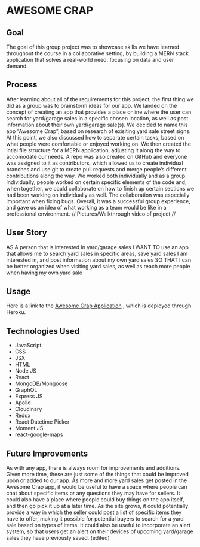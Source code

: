 # AWESOME CRAP
## Goal
The goal of this group project was to showcase skills we have learned throughout the course in a collaborative setting, by building a MERN stack application that solves a real-world need, focusing on data and user demand.
## Process
After learning about all of the requirements for this project, the first thing we did as a group was to brainstorm ideas for our app. We landed on the concept of creating an app that provides a place online where the user can search for yard/garage sales in a specific chosen location, as well as post information about their own yard/garage sale(s). We decided to name this app “Awesome Crap”, based on research of exisiting yard sale street signs. At this point, we also discussed how to separate certain tasks, based on what people were comfortable or enjoyed working on.
We then created the intial file structure for a MERN application, adjusting it along the way to accomodate our needs. A repo was also created on GitHub and everyone was assigned to it as contributors, which allowed us to create individual branches and use git to create pull requests and merge people’s different contributions along the way.
We worked both individually and as a group. Individually, people worked on certain specific elements of the code and, when together, we could collaborate on how to finish up certain sections we had been working on individually as well. The collaboration was especially important when fixing bugs. Overall, it was a successful group experience, and gave us an idea of what working as a team would be like in a professional environment.
// Pictures/Walkthrough video of project //
## User Story
AS A person that is interested in yard/garage sales
I WANT TO use an app that allows me to search yard sales in specific areas, save yard sales I am interested in, and post information about my own yard sales
SO THAT I can be better organized when visiting yard sales, as well as reach more people when having my own yard sale
## Usage
Here is a link to the [Awesome Crap Application]() , which is deployed through Heroku.
## Technologies Used
- JavaScript
- CSS
- JSX
- HTML
- Node JS
- React
- MongoDB/Mongoose
- GraphQL
- Express JS
- Apollo
- Cloudinary
- Redux
- React Datetime Picker
- Moment JS
- react-google-maps
## Future Improvements
As with any app, there is always room for improvements and additions. Given more time, these are just some of the things that could be improved upon or added to our app.
As more and more yard sales get posted in the Awesome Crap app, it would be useful to have a space where people can chat about specific items or any questions they may have for sellers. It could also have a place where people could buy things on the app itself, and then go pick it up at a later time.
As the site grows, it could potentially provide a way in which the seller could post a list of specific items they have to offer, making it possible for potential buyers to search for a yard sale based on types of items.
It could also be useful to incorporate an alert system, so that users get an alert on their devices of upcoming yard/garage sales they have previously saved. (edited) 
